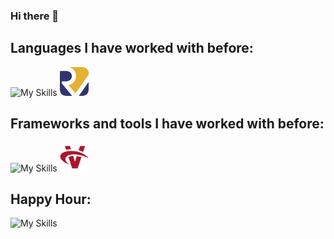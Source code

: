### Hi there 👋

<!--
**davidalmarinho/davidalmarinho** is a ✨ _special_ ✨ repository because its `README.md` (this file) appears on your GitHub profile.

Here are some ideas to get you started:

- 🔭 I’m currently working on ...
- 🌱 I’m currently learning ...
- 👯 I’m looking to collaborate on ...
- 🤔 I’m looking for help with ...
- 💬 Ask me about ...
- 📫 How to reach me: ...
- 😄 Pronouns: ...
- ⚡ Fun fact: ...
-->

## Languages I have worked with before:
![My Skills](https://skills.thijs.gg/icons?i=c,cpp,py,java,js,html,postgres)
<img src="icons/riscv.png" alt="RiscV" width="46" style="border-radius: 20%">

## Frameworks and tools I have worked with before:
![My Skills](https://skills.thijs.gg/icons?i=cmake,git,gradle,svg,threejs)
<img src="icons/vulkan.png" alt="Vulkan" width="46" style="border-radius: 20%">


## Happy Hour:
![My Skills](https://skills.thijs.gg/icons?i=c,rust,neovim,vscode,arch)

